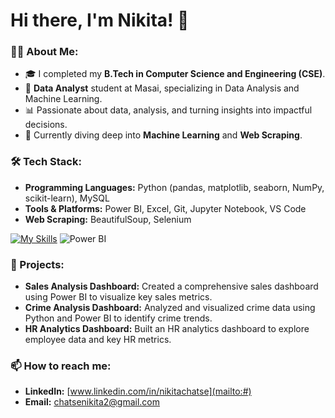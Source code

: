 # Hi there, I'm Nikita! 👋

### 👨‍💻 About Me:
- 🎓 I completed my **B.Tech in Computer Science and Engineering (CSE)**.
- 🎯 **Data Analyst** student at Masai, specializing in Data Analysis and Machine Learning.
- 📊 Passionate about data, analysis, and turning insights into impactful decisions.
- 🌱 Currently diving deep into **Machine Learning** and **Web Scraping**.

### 🛠 Tech Stack:
- **Programming Languages:** Python (pandas, matplotlib, seaborn, NumPy, scikit-learn), MySQL
- **Tools & Platforms:** Power BI, Excel, Git, Jupyter Notebook, VS Code
- **Web Scraping:** BeautifulSoup, Selenium
  
[![My Skills](https://skillicons.dev/icons?i=python,mysql,github,git,vscode)](https://skillicons.dev)
![Power BI](https://img.shields.io/badge/Power%20BI-F2C811?style=flat&logo=power-bi&logoColor=black)

### 🚀 Projects:
- **Sales Analysis Dashboard:** Created a comprehensive sales dashboard using Power BI to visualize key sales metrics.
- **Crime Analysis Dashboard:** Analyzed and visualized crime data using Python and Power BI to identify crime trends.
- **HR Analytics Dashboard:** Built an HR analytics dashboard to explore employee data and key HR metrics.

### 📫 How to reach me:
- **LinkedIn:** [www.linkedin.com/in/nikitachatse](mailto:#)
- **Email:** [chatsenikita2@gmail.com](mailto:#)


